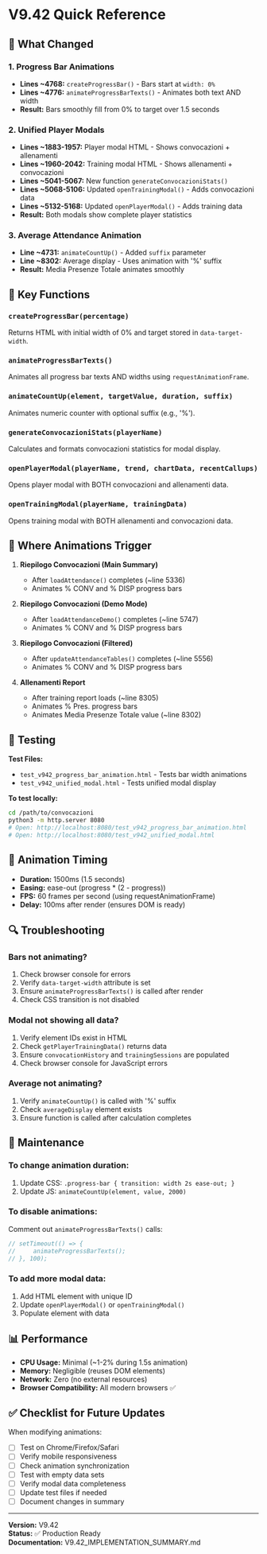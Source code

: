 # V9.42 Quick Reference

## 🎯 What Changed

### 1. Progress Bar Animations
- **Lines ~4768:** `createProgressBar()` - Bars start at `width: 0%`
- **Lines ~4776:** `animateProgressBarTexts()` - Animates both text AND width
- **Result:** Bars smoothly fill from 0% to target over 1.5 seconds

### 2. Unified Player Modals
- **Lines ~1883-1957:** Player modal HTML - Shows convocazioni + allenamenti
- **Lines ~1960-2042:** Training modal HTML - Shows allenamenti + convocazioni
- **Lines ~5041-5067:** New function `generateConvocazioniStats()`
- **Lines ~5068-5106:** Updated `openTrainingModal()` - Adds convocazioni data
- **Lines ~5132-5168:** Updated `openPlayerModal()` - Adds training data
- **Result:** Both modals show complete player statistics

### 3. Average Attendance Animation
- **Line ~4731:** `animateCountUp()` - Added `suffix` parameter
- **Line ~8302:** Average display - Uses animation with '%' suffix
- **Result:** Media Presenze Totale animates smoothly

## 🔧 Key Functions

### `createProgressBar(percentage)`
Returns HTML with initial width of 0% and target stored in `data-target-width`.

### `animateProgressBarTexts()`
Animates all progress bar texts AND widths using `requestAnimationFrame`.

### `animateCountUp(element, targetValue, duration, suffix)`
Animates numeric counter with optional suffix (e.g., '%').

### `generateConvocazioniStats(playerName)`
Calculates and formats convocazioni statistics for modal display.

### `openPlayerModal(playerName, trend, chartData, recentCallups)`
Opens player modal with BOTH convocazioni and allenamenti data.

### `openTrainingModal(playerName, trainingData)`
Opens training modal with BOTH allenamenti and convocazioni data.

## 📍 Where Animations Trigger

1. **Riepilogo Convocazioni (Main Summary)**
   - After `loadAttendance()` completes (~line 5336)
   - Animates % CONV and % DISP progress bars

2. **Riepilogo Convocazioni (Demo Mode)**
   - After `loadAttendanceDemo()` completes (~line 5747)
   - Animates % CONV and % DISP progress bars

3. **Riepilogo Convocazioni (Filtered)**
   - After `updateAttendanceTables()` completes (~line 5556)
   - Animates % CONV and % DISP progress bars

4. **Allenamenti Report**
   - After training report loads (~line 8305)
   - Animates % Pres. progress bars
   - Animates Media Presenze Totale value (~line 8302)

## 🧪 Testing

**Test Files:**
- `test_v942_progress_bar_animation.html` - Tests bar width animations
- `test_v942_unified_modal.html` - Tests unified modal display

**To test locally:**
```bash
cd /path/to/convocazioni
python3 -m http.server 8080
# Open: http://localhost:8080/test_v942_progress_bar_animation.html
# Open: http://localhost:8080/test_v942_unified_modal.html
```

## 🎨 Animation Timing

- **Duration:** 1500ms (1.5 seconds)
- **Easing:** ease-out (progress * (2 - progress))
- **FPS:** 60 frames per second (using requestAnimationFrame)
- **Delay:** 100ms after render (ensures DOM is ready)

## 🔍 Troubleshooting

### Bars not animating?
1. Check browser console for errors
2. Verify `data-target-width` attribute is set
3. Ensure `animateProgressBarTexts()` is called after render
4. Check CSS transition is not disabled

### Modal not showing all data?
1. Verify element IDs exist in HTML
2. Check `getPlayerTrainingData()` returns data
3. Ensure `convocationHistory` and `trainingSessions` are populated
4. Check browser console for JavaScript errors

### Average not animating?
1. Verify `animateCountUp()` is called with '%' suffix
2. Check `averageDisplay` element exists
3. Ensure function is called after calculation completes

## 📝 Maintenance

### To change animation duration:
1. Update CSS: `.progress-bar { transition: width 2s ease-out; }`
2. Update JS: `animateCountUp(element, value, 2000)`

### To disable animations:
Comment out `animateProgressBarTexts()` calls:
```javascript
// setTimeout(() => {
//     animateProgressBarTexts();
// }, 100);
```

### To add more modal data:
1. Add HTML element with unique ID
2. Update `openPlayerModal()` or `openTrainingModal()`
3. Populate element with data

## 📊 Performance

- **CPU Usage:** Minimal (~1-2% during 1.5s animation)
- **Memory:** Negligible (reuses DOM elements)
- **Network:** Zero (no external resources)
- **Browser Compatibility:** All modern browsers ✅

## ✅ Checklist for Future Updates

When modifying animations:
- [ ] Test on Chrome/Firefox/Safari
- [ ] Verify mobile responsiveness
- [ ] Check animation synchronization
- [ ] Test with empty data sets
- [ ] Verify modal data completeness
- [ ] Update test files if needed
- [ ] Document changes in summary

---

**Version:** V9.42  
**Status:** ✅ Production Ready  
**Documentation:** V9.42_IMPLEMENTATION_SUMMARY.md

